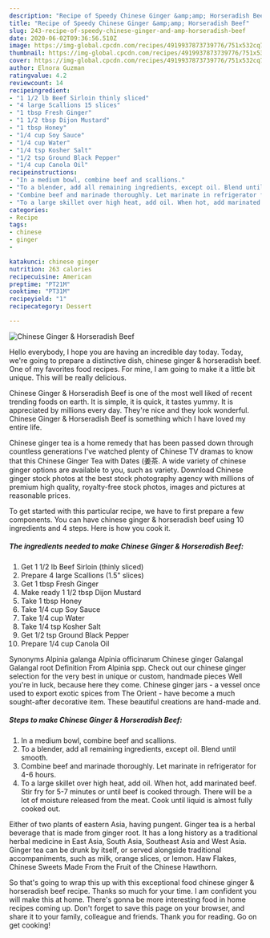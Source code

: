 ```yaml
---
description: "Recipe of Speedy Chinese Ginger &amp;amp; Horseradish Beef"
title: "Recipe of Speedy Chinese Ginger &amp;amp; Horseradish Beef"
slug: 243-recipe-of-speedy-chinese-ginger-and-amp-horseradish-beef
date: 2020-06-02T09:36:56.510Z
image: https://img-global.cpcdn.com/recipes/4919937873739776/751x532cq70/chinese-ginger-horseradish-beef-recipe-main-photo.jpg
thumbnail: https://img-global.cpcdn.com/recipes/4919937873739776/751x532cq70/chinese-ginger-horseradish-beef-recipe-main-photo.jpg
cover: https://img-global.cpcdn.com/recipes/4919937873739776/751x532cq70/chinese-ginger-horseradish-beef-recipe-main-photo.jpg
author: Elnora Guzman
ratingvalue: 4.2
reviewcount: 14
recipeingredient:
- "1 1/2 lb Beef Sirloin thinly sliced"
- "4 large Scallions 15 slices"
- "1 tbsp Fresh Ginger"
- "1 1/2 tbsp Dijon Mustard"
- "1 tbsp Honey"
- "1/4 cup Soy Sauce"
- "1/4 cup Water"
- "1/4 tsp Kosher Salt"
- "1/2 tsp Ground Black Pepper"
- "1/4 cup Canola Oil"
recipeinstructions:
- "In a medium bowl, combine beef and scallions."
- "To a blender, add all remaining ingredients, except oil. Blend until smooth."
- "Combine beef and marinade thoroughly. Let marinate in refrigerator for 4-6 hours."
- "To a large skillet over high heat, add oil. When hot, add marinated beef. Stir fry for 5-7 minutes or until beef is cooked through. There will be a lot of moisture released from the meat. Cook until liquid is almost fully cooked out."
categories:
- Recipe
tags:
- chinese
- ginger
- 

katakunci: chinese ginger  
nutrition: 263 calories
recipecuisine: American
preptime: "PT21M"
cooktime: "PT31M"
recipeyield: "1"
recipecategory: Dessert

---
```



![Chinese Ginger &amp; Horseradish Beef](https://img-global.cpcdn.com/recipes/4919937873739776/751x532cq70/chinese-ginger-horseradish-beef-recipe-main-photo.jpg)

Hello everybody, I hope you are having an incredible day today. Today, we're going to prepare a distinctive dish, chinese ginger &amp; horseradish beef. One of my favorites food recipes. For mine, I am going to make it a little bit unique. This will be really delicious.

Chinese Ginger &amp; Horseradish Beef is one of the most well liked of recent trending foods on earth. It is simple, it is quick, it tastes yummy. It is appreciated by millions every day. They're nice and they look wonderful. Chinese Ginger &amp; Horseradish Beef is something which I have loved my entire life.

Chinese ginger tea is a home remedy that has been passed down through countless generations I&#39;ve watched plenty of Chinese TV dramas to know that this Chinese Ginger Tea with Dates (姜茶. A wide variety of chinese ginger options are available to you, such as variety. Download Chinese ginger stock photos at the best stock photography agency with millions of premium high quality, royalty-free stock photos, images and pictures at reasonable prices.


To get started with this particular recipe, we have to first prepare a few components. You can have chinese ginger &amp; horseradish beef using 10 ingredients and 4 steps. Here is how you cook it.

<!--inarticleads1-->

##### The ingredients needed to make Chinese Ginger &amp; Horseradish Beef:

1. Get 1 1/2 lb Beef Sirloin (thinly sliced)
1. Prepare 4 large Scallions (1.5&#34; slices)
1. Get 1 tbsp Fresh Ginger
1. Make ready 1 1/2 tbsp Dijon Mustard
1. Take 1 tbsp Honey
1. Take 1/4 cup Soy Sauce
1. Take 1/4 cup Water
1. Take 1/4 tsp Kosher Salt
1. Get 1/2 tsp Ground Black Pepper
1. Prepare 1/4 cup Canola Oil


Synonyms Alpinia galanga Alpinia officinarum Chinese ginger Galangal Galangal root Definition From Alpinia spp. Check out our chinese ginger selection for the very best in unique or custom, handmade pieces Well you&#39;re in luck, because here they come. Chinese ginger jars - a vessel once used to export exotic spices from The Orient - have become a much sought-after decorative item. These beautiful creations are hand-made and. 

<!--inarticleads2-->

##### Steps to make Chinese Ginger &amp; Horseradish Beef:

1. In a medium bowl, combine beef and scallions.
1. To a blender, add all remaining ingredients, except oil. Blend until smooth.
1. Combine beef and marinade thoroughly. Let marinate in refrigerator for 4-6 hours.
1. To a large skillet over high heat, add oil. When hot, add marinated beef. Stir fry for 5-7 minutes or until beef is cooked through. There will be a lot of moisture released from the meat. Cook until liquid is almost fully cooked out.


Either of two plants of eastern Asia, having pungent. Ginger tea is a herbal beverage that is made from ginger root. It has a long history as a traditional herbal medicine in East Asia, South Asia, Southeast Asia and West Asia. Ginger tea can be drunk by itself, or served alongside traditional accompaniments, such as milk, orange slices, or lemon. Haw Flakes, Chinese Sweets Made From the Fruit of the Chinese Hawthorn. 

So that's going to wrap this up with this exceptional food chinese ginger &amp; horseradish beef recipe. Thanks so much for your time. I am confident you will make this at home. There's gonna be more interesting food in home recipes coming up. Don't forget to save this page on your browser, and share it to your family, colleague and friends. Thank you for reading. Go on get cooking!
